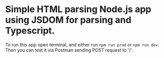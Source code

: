 # Simple HTML parsing **Node.js** app using **JSDOM** for parsing and **Typescript**. 
To run this app open terminal, and either run `npm run prod` or `npm run dev`. Then you can test it via Postman sending POST request to '/'.
